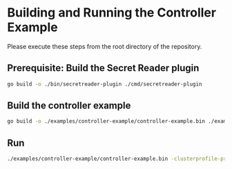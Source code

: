 # Building and Running the Controller Example

Please execute these steps from the root directory of the repository.

## Prerequisite: Build the Secret Reader plugin

```bash
go build -o ./bin/secretreader-plugin ./cmd/secretreader-plugin
```

## Build the controller example

```bash
go build -o ./examples/controller-example/controller-example.bin ./examples/controller-example
```

## Run

```bash
./examples/controller-example/controller-example.bin -clusterprofile-provider-file ./examples/controller-example/cp-creds.json
```

